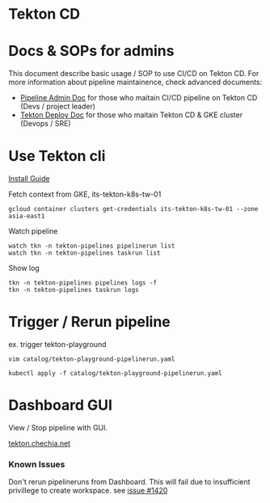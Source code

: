Tekton CD
===

# Docs & SOPs for admins

This document describe basic usage / SOP to use CI/CD on Tekton CD. For more information about pipeline maintainence, check advanced documents:

- [Pipeline Admin Doc](pipeline-admin.md) for those who maitain CI/CD pipeline on Tekton CD (Devs / project leader)
- [Tekton Deploy Doc](deploy) for those who maitain Tekton CD & GKE cluster (Devops / SRE)

# Use Tekton cli

[Install Guide](https://github.com/tektoncd/cli#installing-tkn)

Fetch context from GKE, its-tekton-k8s-tw-01

```
gcloud container clusters get-credentials its-tekton-k8s-tw-01 --zone asia-east1
```

Watch pipeline

```
watch tkn -n tekton-pipelines pipelinerun list
watch tkn -n tekton-pipelines taskrun list
```

Show log

```
tkn -n tekton-pipelines pipelines logs -f
tkn -n tekton-pipelines taskrun logs
```

# Trigger / Rerun pipeline

ex. trigger tekton-playground
```
vim catalog/tekton-playground-pipelinerun.yaml

kubectl apply -f catalog/tekton-playground-pipelinerun.yaml
```

# Dashboard GUI

View / Stop pipeline with GUI.

[tekton.chechia.net](http://tekton.chechia.net/#/pipelineruns)

### Known Issues

Don't rerun pipelineruns from Dashboard. This will fail due to insufficient privillege to create workspace. see [issue #1420](https://github.com/tektoncd/dashboard/issues/1420)
